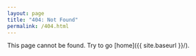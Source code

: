 ```yaml
---
layout: page
title: "404: Not Found"
permalink: /404.html
---
```


This page cannot be found. Try to go [home]({{ site.baseurl }}/). 
